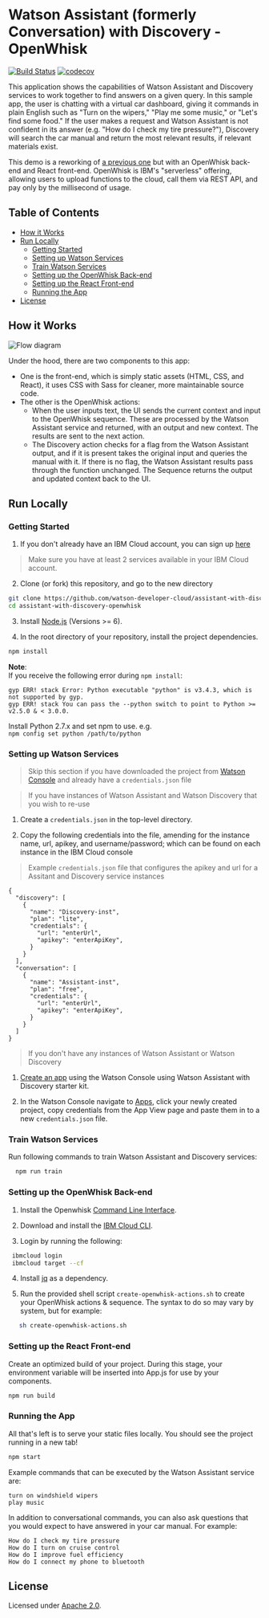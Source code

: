 # Watson Assistant (formerly Conversation) with Discovery - OpenWhisk


[![Build Status](https://travis-ci.org/watson-developer-cloud/assistant-with-discovery-openwhisk.svg?branch=master)](https://travis-ci.org/watson-developer-cloud/assistant-with-discovery-openwhisk) [![codecov](https://codecov.io/gh/watson-developer-cloud/assistant-with-discovery-openwhisk/branch/master/graph/badge.svg)](https://codecov.io/gh/watson-developer-cloud/assistant-with-discovery-openwhisk)

This application shows the capabilities of Watson Assistant and Discovery services to work together to find answers on a given query. In this sample app, the user is chatting with a virtual car dashboard, giving it commands in plain English such as "Turn on the wipers," "Play me some music," or "Let's find some food." If the user makes a request and Watson Assistant is not confident in its answer (e.g. "How do I check my tire pressure?"), Discovery will search the car manual and return the most relevant results, if relevant materials exist.

This demo is a reworking of [a previous one](https://github.com/watson-developer-cloud/assistant-with-discovery) but with an OpenWhisk back-end and React front-end. OpenWhisk is IBM's "serverless" offering, allowing users to upload functions to the cloud, call them via REST API, and pay only by the millisecond of usage.

## Table of Contents
* [How it Works](#how-it-works)
* [Run Locally](#run-locally)
  * [Getting Started](#getting-started)
  * [Setting up Watson Services](#setting-up-watson-services)
  * [Train Watson Services](#train-watson-services)
  * [Setting up the OpenWhisk Back-end](#setting-up-the-openwhisk-back-end)
  * [Setting up the React Front-end](#setting-up-the-react-front-end)
  * [Running the App](#running-the-app)
* [License](#license)

## How it Works

![Flow diagram](README_pictures/Flow_diagram.png?raw=true)

Under the hood, there are two components to this app:
* One is the front-end, which is simply static assets (HTML, CSS, and React), it uses CSS with Sass for cleaner, more maintainable source code.
* The other is the OpenWhisk actions:
  * When the user inputs text, the UI sends the current context and input to the OpenWhisk sequence. These are processed by the Watson Assistant service and returned, with an output and new context. The results are sent to the next action.
  * The Discovery action checks for a flag from the Watson Assistant output, and if it is present takes the original input and queries the manual with it. If there is no flag, the Watson Assistant results pass through the function unchanged. The Sequence returns the output and updated context back to the UI.


## Run Locally

### Getting Started
1. If you don't already have an IBM Cloud account, you can sign up [here](https://console.bluemix.net/registration/?cm_mmc=GitHubReadMe)
> Make sure you have at least 2 services available in your IBM Cloud account.

2. Clone (or fork) this repository, and go to the new directory
```bash
git clone https://github.com/watson-developer-cloud/assistant-with-discovery-openwhisk.git
cd assistant-with-discovery-openwhisk
```

3. Install [Node.js](https://nodejs.org) (Versions >= 6).

4. In the root directory of your repository, install the project dependencies.
```bash
npm install
```

**Note**:  
If you receive the following error during `npm install`:
```
gyp ERR! stack Error: Python executable "python" is v3.4.3, which is not supported by gyp.
gyp ERR! stack You can pass the --python switch to point to Python >= v2.5.0 & < 3.0.0.
```
Install Python 2.7.x and set npm to use. e.g.  
```npm config set python /path/to/python```  

### Setting up Watson Services
> Skip this section if you have downloaded the project from [Watson Console](https://console.ng.bluemix.net/developer/watson) and already have a `credentials.json` file

> If you have instances of Watson Assistant and Watson Discovery that you wish to re-use
1. Create a `credentials.json` in the top-level directory.

1. Copy the following credentials into the file, amending for the instance name, url, apikey, and username/password; which can be found on each instance in the IBM Cloud console

> Example `credentials.json` file that configures the apikey and url for a Assitant and Discovery service instances
```
{
  "discovery": [
    {
      "name": "Discovery-inst",
      "plan": "lite",
      "credentials": {
        "url": "enterUrl",
        "apikey": "enterApiKey",
      }
    }
  ],
  "conversation": [
    {
      "name": "Assistant-inst",
      "plan": "free",
      "credentials": {
        "url": "enterUrl",
        "apikey": "enterApiKey",
      }
    }
  ]
}
```

> If you don't have any instances of Watson Assistant or Watson Discovery
1. [Create  an app](https://console.bluemix.net/developer/watson/create-app?languages=node&starterKit=98d3f084-d93c-31f1-a5ba-f6034786250b) using the Watson Console using Watson Assistant with Discovery starter kit.

2. In the Watson Console navigate to [Apps](https://console.bluemix.net/developer/watson/apps), click your newly created project, copy credentials from the App View page and paste them in to a new `credentials.json` file.


### Train Watson Services
Run following commands to train Watson Assistant and Discovery services:
``` bash
  npm run train
```

### Setting up the OpenWhisk Back-end
1. Install the Openwhisk [Command Line Interface](https://console.bluemix.net/openwhisk/learn/cli).

2. Download and install the [IBM Cloud CLI](https://console.bluemix.net/docs/cli/index.html#overview).

3. Login by running the following:

```bash
 ibmcloud login
 ibmcloud target --cf
```

4. Install [jq](https://stedolan.github.io/jq/download/) as a dependency.

5. Run the provided shell script `create-openwhisk-actions.sh` to create your OpenWhisk actions & sequence. The syntax to do so may vary by system, but for example:

```bash
   sh create-openwhisk-actions.sh
```

### Setting up the React Front-end
Create an optimized build of your project. During this stage, your environment variable will be inserted into App.js for use by your components.
```bash
npm run build
```

### Running the App
All that's left is to serve your static files locally. You should see the project running in a new tab!
```bash
npm start
```

Example commands that can be executed by the Watson Assistant service are:
```
turn on windshield wipers
play music
```
In addition to conversational commands, you can also ask questions that you would expect to have answered in your car manual. For example:
```
How do I check my tire pressure
How do I turn on cruise control
How do I improve fuel efficiency
How do I connect my phone to bluetooth
```
## License
Licensed under [Apache 2.0](LICENSE).
